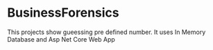 # BusinessForensics

This projects show gueessing pre defined number.
It uses In Memory Database and Asp Net Core Web App
